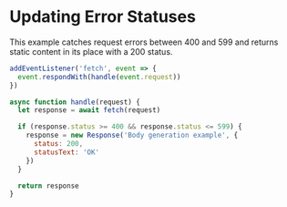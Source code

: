 # Updating Error Statuses
This example catches request errors between 400 and 599 and returns static content in its place with a 200 status.

```javascript
addEventListener('fetch', event => {
  event.respondWith(handle(event.request))
})

async function handle(request) {
  let response = await fetch(request)

  if (response.status >= 400 && response.status <= 599) {
    response = new Response('Body generation example', {
      status: 200,
      statusText: 'OK'
    })
  }

  return response
}
```
